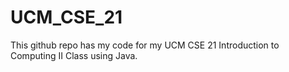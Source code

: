 # UCM_CSE_21
This github repo has my code for my UCM CSE 21 Introduction to Computing II Class using Java.
